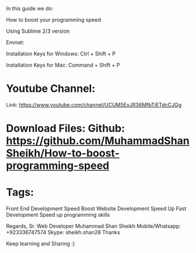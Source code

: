 In this guide we do:

How to boost your programming speed

Using Sublime 2/3 version

Emmet:

Installation Keys for Windows:
Ctrl + Shift + P

Installation Keys for Mac:
Command + Shift + P

Youtube Channel:
=============== 
Link: https://www.youtube.com/channel/UCUM5ExJR36MfbTiETdcCJGg

Download Files:
Github: https://github.com/MuhammadShanSheikh/How-to-boost-programming-speed
=============== 

Tags:
===============
Front End Development Speed Boost
Website Development Speed Up
Fast Development
Speed up programming skills

Regards,
Sr. Web Developer
Muhammad Shan Sheikh
Mobile/Whatsapp: +923336747574
Skype: sheikh.shan28
Thanks 

Keep learning and Sharing :)
